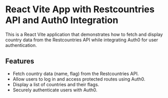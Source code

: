 # React Vite App with Restcountries API and Auth0 Integration

This is a React Vite application that demonstrates how to fetch and display country data from the Restcountries API while integrating Auth0 for user authentication.

## Features

- Fetch country data (name, flag) from the Restcountries API.
- Allow users to log in and access protected routes using Auth0.
- Display a list of countries and their flags.
- Securely authenticate users with Auth0.
